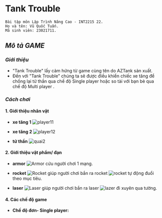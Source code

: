 # Tank Trouble

    Bài tập môn Lập Trình Nâng Cao - INT2215 22.
    Họ và tên: Vũ Quốc Tuấn.
    Mã sinh viên: 23021711. 

## *Mô tả GAME*

### *Giới thiệu*

* "Tank Trouble" lấy cảm hứng từ game cùng tên do AZTank sản xuất.
* Đến với "Tank Trouble" chúng ta sẽ được điều khiển chiếc xe tăng để chống lại tử thần qua chế độ Single player hoặc so tài với bạn bè qua chế độ Multi player .

### *Cách chơi*


#### 1. Giới thiệu nhân vật
*  **xe tăng 1**  ![player11](https://github.com/Vu-Quoc-Tuan/TankTrouble/assets/158484347/9e66db69-a150-4019-9875-f81e2c580d76)

*  **xe tăng 2** ![player12](https://github.com/Vu-Quoc-Tuan/TankTrouble/assets/158484347/14394c3e-8fba-4ea2-bb04-9185e7b38013)
  
*  **tử thần**  ![quai2](https://github.com/Vu-Quoc-Tuan/TankTrouble/assets/158484347/4e113727-8eca-48a3-ba71-1d1fcbb8894d)

#### 2. Giới thiệu vật phẩm/ đạn
*  **armor** ![Armor](https://github.com/Vu-Quoc-Tuan/TankTrouble/assets/158484347/26f2e57f-fb7e-4aa6-868a-f7cf6ceb18d2) cứu người chơi 1 mạng.

*  **rocket** ![Rocket](https://github.com/Vu-Quoc-Tuan/TankTrouble/assets/158484347/2bb1a1a6-921c-4e20-ba0b-efd048657935) giúp người chơi bắn ra rocket ![rocket](https://github.com/Vu-Quoc-Tuan/TankTrouble/assets/158484347/d41a0999-b0db-41c0-9920-563c7c09a090) tự động đuổi theo mục tiêu.


*  **laser** ![Laser](https://github.com/Vu-Quoc-Tuan/TankTrouble/assets/158484347/7cbec12a-010e-44f3-a1b9-2b8e077e6847) giúp người chơi bắn ra laser ![lazer](https://github.com/Vu-Quoc-Tuan/TankTrouble/assets/158484347/66eca54d-06db-4e9c-87cb-2025dfa3508c) đi xuyên qua tường.



#### 4. Các chế độ game
* **Chế độ đơn- Single player:**
  



